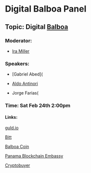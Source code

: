# Digital Balboa Panel

## Topic: Digital [Balboa](https://pty.glass/docs/balboa-coin.html)

### Moderator:

 * [Ira Miller](https://github.com/Alexstang/PanamaGlass-Speakers-list/blob/master/2-24-2018-0900/IraMiller-guld.md)
 
### Speakers:

 * [Gabriel Abed](
 
 * [Aldo Antinori](https://github.com/Alexstang/PanamaGlass-Speakers-list/blob/master/2-24-2018-1400/Aldo-Antinori.md)
 
 * Jorge Farias(
 
### Time: Sat Feb 24th 2:00pm

#### Links:

[guld.io](guld.io)

[Bitt](https://www.bitt.com/)

[Balboa Coin](https://pty.glass/docs/balboa-coin.html)

[Panama Blockchain Embassy](https://embassypty.com/en/)

[Cryptobuyer](https://cryptobuyer.io/en/)
